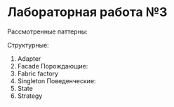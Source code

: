# Лабораторная работа №3
Рассмотренные паттерны:

Структурные:
1. Adapter
2. Facade
Порождающие:
1. Fabric factory
2. Singleton
Поведенческие:
1. State
2. Strategy
